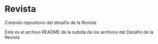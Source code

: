 # Revista
Creando repositorio del desafío de la Revista

Este es el archivo README de la subida de los archivos del Desafio de la Revista
